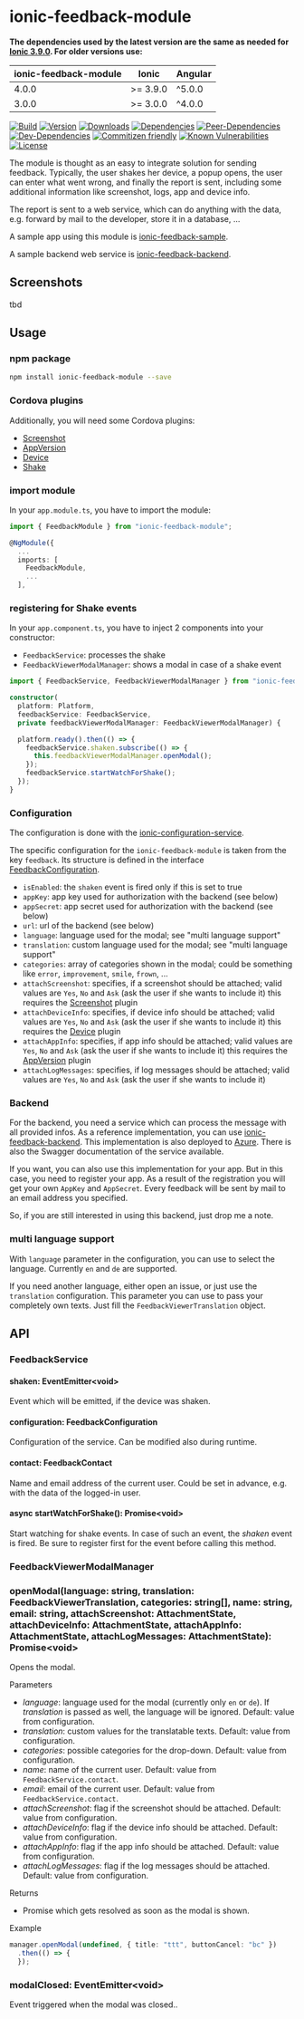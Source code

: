 # ionic-feedback-module

**The dependencies used by the latest version are the same as needed for [Ionic 3.9.0](https://github.com/ionic-team/ionic/blob/master/CHANGELOG.md). For older versions use:**

| ionic-feedback-module | Ionic | Angular
| ----- | -------- | ------
| 4.0.0 | >= 3.9.0 | ^5.0.0
| 3.0.0 | >= 3.0.0 | ^4.0.0

[![Build](https://travis-ci.org/Ritzlgrmft/ionic-feedback-module.svg?branch=master)](https://travis-ci.org/Ritzlgrmft/ionic-feedback-module)
[![Version](https://badge.fury.io/js/ionic-feedback-module.svg)](https://www.npmjs.com/package/ionic-feedback-module)
[![Downloads](https://img.shields.io/npm/dt/ionic-feedback-module.svg)](https://www.npmjs.com/package/ionic-feedback-module)
[![Dependencies](https://david-dm.org/ritzlgrmft/ionic-feedback-module/master/status.svg)](https://david-dm.org/ritzlgrmft/ionic-feedback-module/master)
[![Peer-Dependencies](https://david-dm.org/ritzlgrmft/ionic-feedback-module/master/peer-status.svg)](https://david-dm.org/ritzlgrmft/ionic-feedback-module/master?type=peer)
[![Dev-Dependencies](https://david-dm.org/ritzlgrmft/ionic-feedback-module/master/dev-status.svg)](https://david-dm.org/ritzlgrmft/ionic-feedback-module/master?type=dev)
[![Commitizen friendly](https://img.shields.io/badge/commitizen-friendly-brightgreen.svg)](http://commitizen.github.io/cz-cli/)
[![Known Vulnerabilities](https://snyk.io/test/github/ritzlgrmft/ionic-feedback-module/badge.svg)](https://snyk.io/test/github/ritzlgrmft/ionic-feedback-module)
[![License](https://img.shields.io/npm/l/ionic-feedback-module.svg)](https://www.npmjs.com/package/ionic-feedback-module)

The module is thought as an easy to integrate solution for sending feedback. Typically, the user shakes her device, a popup opens, the user can enter what went wrong, and finally the report is sent, including some additional information like screenshot, logs, app and device info.

The report is sent to a web service, which can do anything with the data, e.g. forward by mail to the
developer, store it in a database, ...

A sample app using this module is [ionic-feedback-sample](https://github.com/Ritzlgrmft/ionic-feedback-sample).

A sample backend web service is [ionic-feedback-backend](https://github.com/Ritzlgrmft/ionic-feedback-backend).

## Screenshots

tbd

## Usage

### npm package

```bash
npm install ionic-feedback-module --save
```

### Cordova plugins

Additionally, you will need some Cordova plugins:

- [Screenshot](https://github.com/gitawego/cordova-screenshot)
- [AppVersion](https://github.com/whiteoctober/cordova-plugin-app-version)
- [Device](https://github.com/apache/cordova-plugin-device)
- [Shake](https://github.com/leecrossley/cordova-plugin-shake)

### import module

In your `app.module.ts`, you have to import the module:

```typescript
import { FeedbackModule } from "ionic-feedback-module";

@NgModule({
  ...
  imports: [
    FeedbackModule,
    ...
  ],
```

### registering for Shake events

In your `app.component.ts`, you have to inject 2 components into your constructor:

- `FeedbackService`: processes the shake
- `FeedbackViewerModalManager`: shows a modal in case of a shake event

```typescript
import { FeedbackService, FeedbackViewerModalManager } from "ionic-feedback-module";

constructor(
  platform: Platform,
  feedbackService: FeedbackService,
  private feedbackViewerModalManager: FeedbackViewerModalManager) {

  platform.ready().then(() => {
    feedbackService.shaken.subscribe(() => {
      this.feedbackViewerModalManager.openModal();
    });
    feedbackService.startWatchForShake();
  });
}
```

### Configuration

The configuration is done with the [ionic-configuration-service](https://github.com/Ritzlgrmft/ionic-configuration-service).

The specific configuration for the `ionic-feedback-module` is taken from the key `feedback`.
Its structure is defined in the interface [FeedbackConfiguration](src/feedback-configuration.model.ts).

- `isEnabled`: the `shaken` event is fired only if this is set to true
- `appKey`: app key used for authorization with the backend (see below)
- `appSecret`: app secret used for authorization with the backend (see below)
- `url`: url of the backend (see below)
- `language`: language used for the modal; see "multi language support"
- `translation`: custom language used for the modal; see "multi language support"
- `categories`: array of categories shown in the modal; could be something like `error`, `improvement`, `smile`, `frown`, ...
- `attachScreenshot`: specifies, if a screenshot should be attached; valid values are `Yes`, `No` and `Ask` (ask the user if she wants to include it)
  this requires the [Screenshot](https://github.com/gitawego/cordova-screenshot) plugin
- `attachDeviceInfo`: specifies, if device info should be attached; valid values are `Yes`, `No` and `Ask` (ask the user if she wants to include it)
  this requires the [Device](https://github.com/apache/cordova-plugin-device) plugin
- `attachAppInfo`: specifies, if app info should be attached; valid values are `Yes`, `No` and `Ask` (ask the user if she wants to include it)
  this requires the [AppVersion](https://github.com/whiteoctober/cordova-plugin-app-version) plugin
- `attachLogMessages`: specifies, if log messages should be attached; valid values are `Yes`, `No` and `Ask` (ask the user if she wants to include it)

### Backend

For the backend, you need a service which can process the message with all provided infos.
As a reference implementation, you can use [ionic-feedback-backend](https://github.com/Ritzlgrmft/ionic-feedback-backend). This implementation is also deployed
to [Azure](https://ionic-feedback-backend.azurewebsites.net). There is also the Swagger documentation
of the service available.

If you want, you can also use this implementation for your app. But in this case, you need to register
your app. As a result of the registration you will get your own `AppKey` and `AppSecret`. Every feedback
will be sent by mail to an email address you specified.

So, if you are still interested in using this backend, just drop me a note.

### multi language support

With `language` parameter in the configuration, you can
use to select the language. Currently `en` and `de` are supported.

If you need another language, either open an issue, or just use the `translation` configuration.
This parameter you can use to pass your completely own texts.
Just fill the `FeedbackViewerTranslation` object.

## API

### FeedbackService

#### shaken: EventEmitter&lt;void>

Event which will be emitted, if the device was shaken.

#### configuration: FeedbackConfiguration

Configuration of the service. Can be modified also during runtime.

#### contact: FeedbackContact

Name and email address of the current user. Could be set in advance, e.g. with the data of the logged-in user.

#### async startWatchForShake(): Promise&lt;void>

Start watching for shake events. In case of such an event, the *shaken* event is fired.
Be sure to register first for the event before calling this method.

### FeedbackViewerModalManager

### openModal(language: string, translation: FeedbackViewerTranslation, categories: string[], name: string, email: string, attachScreenshot: AttachmentState, attachDeviceInfo: AttachmentState, attachAppInfo: AttachmentState, attachLogMessages: AttachmentState): Promise&lt;void>

Opens the modal.

Parameters

- *language*: language used for the modal (currently only `en` or `de`).
  If *translation* is passed as well, the language will be ignored. Default: value from configuration.
- *translation*: custom values for the translatable texts. Default: value from configuration.
- *categories*: possible categories for the drop-down. Default: value from configuration.
- *name*: name of the current user. Default: value from `FeedbackService.contact`.
- *email*: email of the current user. Default: value from `FeedbackService.contact`.
- *attachScreenshot*: flag if the screenshot should be attached. Default: value from configuration.
- *attachDeviceInfo*: flag if the device info should be attached. Default: value from configuration.
- *attachAppInfo*: flag if the app info should be attached. Default: value from configuration.
- *attachLogMessages*: flag if the log messages should be attached. Default: value from configuration.

Returns

- Promise which gets resolved as soon as the modal is shown.

Example

```typescript
manager.openModal(undefined, { title: "ttt", buttonCancel: "bc" })
  .then(() => {
  });
```

### modalClosed: EventEmitter&lt;void>

Event triggered when the modal was closed..

